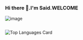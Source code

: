 ### Hi there 👋.I'm Said.WELCOME

![image](https://user-images.githubusercontent.com/86806365/218285257-5c9f0654-8fb6-4872-841d-870998a94081.png)
```
```

![Top Languages Card](https://github-readme-stats.vercel.app/api/top-langs/?username=shinokada&layout=compact)
<!--
**saidelouardi/saidelouardi** is a ✨ _special_ ✨ repository because its `README.md` (this file) appears on your GitHub profile.

Here are some ideas to get you started:

- 🔭 I’m currently working on ...
- 🌱 I’m currently learning ...
- 👯 I’m looking to collaborate on ...
- 🤔 I’m looking for help with ...
- 💬 Ask me about ...
- 📫 How to reach me: ...
- 😄 Pronouns: ...
- ⚡ Fun fact: ...
-->
